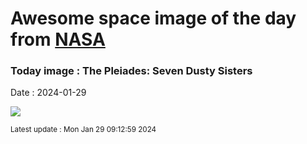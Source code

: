 
# Awesome space image of the day from [NASA](https://api.nasa.gov/)

### Today image : The Pleiades: Seven Dusty Sisters
Date : 2024-01-29

![](https://apod.nasa.gov/apod/image/2401/Pleiades_Stocks_960.jpg)

<small>Latest update : Mon Jan 29 09:12:59 2024</small>
        